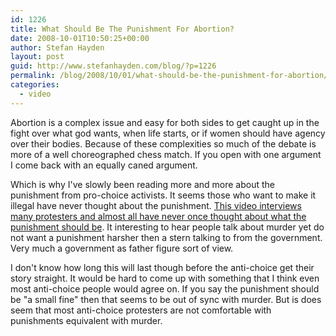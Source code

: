 ```yaml
---
id: 1226
title: What Should Be The Punishment For Abortion?
date: 2008-10-01T10:50:25+00:00
author: Stefan Hayden
layout: post
guid: http://www.stefanhayden.com/blog/?p=1226
permalink: /blog/2008/10/01/what-should-be-the-punishment-for-abortion/
categories:
  - video
---
```

Abortion is a complex issue and easy for both sides to get caught up in the fight over what god wants, when life starts, or if women should have agency over their bodies. Because of these complexities so much of the debate is more of a well choreographed chess match. If you open with one argument I come back with an equally caned argument.

Which is why I've slowly been reading more and more about the punishment from pro-choice activists. It seems those who want to make it illegal have never thought about the punishment. <a href="https://www.youtube.com/watch?v=Uk6t_tdOkwo">This video interviews many protesters and almost all have never once thought about what the punishment should be</a>. It interesting to hear people talk about murder yet do not want a punishment harsher then a stern talking to from the government. Very much a government as father figure sort of view.

I don't know how long this will last though before the anti-choice get their story straight. It would be hard to come up with something that I think even most anti-choice people would agree on. If you say the punishment should be "a small fine" then that seems to be out of sync with murder. But is does seem that most anti-choice protesters are not comfortable with punishments equivalent with murder.